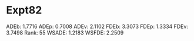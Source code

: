 # Expt82

ADEb: 1.7716
ADEp: 0.7008
ADEv: 2.1102
FDEb: 3.3073
FDEp: 1.3334
FDEv: 3.7498
Rank: 55
WSADE: 1.2183
WSFDE: 2.2509